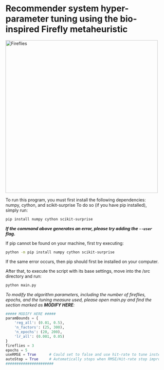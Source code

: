 # Recommender system hyper-parameter tuning using the bio-inspired Firefly metaheuristic

<img src = "https://ecobnb.com/blog/app/uploads/sites/3/2016/06/08-all-that-glitters.jpg__1072x0_q85_upscale-870x490.jpg" alt = "Fireflies"  width = "500"/>

To run this program, you must first install the following dependencies: numpy, cython, and scikit-surprise
To do so (if you have pip installed), simply run:

```sh
pip install numpy cython scikit-surprise
```
***If the command above generates an error, please try adding the ```--user``` flag.***

If pip cannot be found on your machine, first try executing:
```sh
python -m pip install numpy cython scikit-surprise
```
    
If the same error occurs, then pip should first be installed on your computer.

After that, to execute the script with its base settings, move into the /src directory and run:
```sh
python main.py
```

*To modify the algorithm parameters, including the number of fireflies, epochs, and the tuning measure used, please open main.py and find the section marked as **MODIFY HERE**:*
```py
##### MODIFY HERE #####
paramBounds = {
    'reg_all': (0.01, 0.5),
    'n_factors': (25, 300),
    'n_epochs': (20, 200),
    'lr_all': (0.001, 0.05)
}
fireflies = 3
epochs = 5
useRMSE = True      # Could set to false and use hit-rate to tune instead
autoStop = True     # Automatically stops when RMSE/Hit-rate stop improving
######################
```